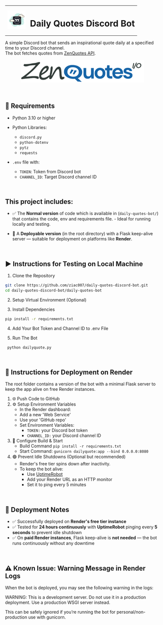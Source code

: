<table>
  <tr>
    <td><img src="images/logo.png" alt="Logo" width="60"/></td>
    <td><h1>Daily Quotes Discord Bot</h1></td>
  </tr>
</table>


A simple Discord bot that sends an inspirational quote daily at a specified time to your Discord channel.  
The bot fetches quotes from [ZenQuotes API](https://zenquotes.io/).
<p align="center">
  <img src="images/zenquoteslogo.png" alt="logo" width="400"/>
</p>

<br>

## 🔧 Requirements

- Python 3.10 or higher
- Python Libraries:
    - `discord.py`
    - `python-dotenv`
    - `pytz`
    - `requests`

- `.env` file with:
  - `TOKEN`: Token from Discord bot
  - `CHANNEL_ID`: Target Discord channel ID

<br>

## This project includes:
- ✅ The **Normal version** of code which is available in (`daily-quotes-bot/`) that contains the code, env and requirements file. - Ideal for running locally and testing.

  
- 🚀 A **Deployable version** (in the root directory) with a Flask keep-alive server — suitable for deployment on platforms like **Render**.

<br>

## ▶️ Instructions for Testing on Local Machine
1. Clone the Repository
```bash
git clone https://github.com/ziac007/daily-quotes-discord-bot.git
cd daily-quotes-discord-bot/daily-quotes-bot
```

2. Setup Virtual Environment (Optional)

3. Install Dependencies 
```bash
pip install -r requirements.txt
```

4. Add Your Bot Token and Channel ID to .env File

5. Run The Bot
```bash
 python dailyquote.py
```

<br>


## 🚀 Instructions for Deployment on Render
The root folder contains a version of the bot with a minimal Flask server to keep the app alive on free Render instances.
1. 🌐 Push Code to GitHub
2. ⚙️ Setup Environment Variables
    - In the Render dashboard:
    - Add a new 'Web Service'
    - Use your 'GitHub repo'
    - Set Environment Variables:
      - `TOKEN:` your Discord bot token
      - `CHANNEL_ID:` your Discord channel ID
3. 🔧 Configure Build & Start
    - Build Command
        `pip install -r requirements.txt`
    - Start Command:
       `gunicorn dailyquote:app --bind 0.0.0.0:8080`
4. 🟢 Prevent Idle Shutdowns (Optional but recommended)
    - Render's free tier spins down after inactivity.
    - To keep the bot alive: 
      - Use [UptimeRobot](https://uptimerobot.com/)
      - Add your Render URL as an HTTP monitor
      - Set it to ping every 5 minutes


<br>

## 📌 Deployment Notes
- ✅ Successfully deployed on **Render's free tier instance**
- ✅ Tested for **24 hours continuously** with **UptimeRobot** pinging every **5 seconds** to prevent idle shutdown
- ✅ On **paid Render instances**, Flask keep-alive is **not needed** — the bot runs continuously without any downtime


<br>


## ⚠️ Known Issue: Warning Message in Render Logs
When the bot is deployed, you may see the following warning in the logs:

WARNING: This is a development server. Do not use it in a production deployment. Use a production WSGI server instead.

This can be safely ignored if you’re running the bot for personal/non-production use with gunicorn.

<br>